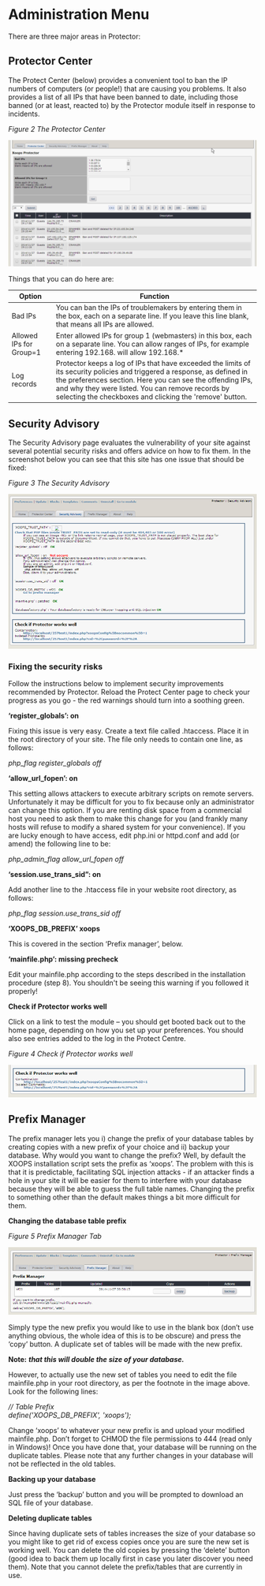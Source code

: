 # Administration Menu

There are three major areas in Protector:

## **Protector Center**

The Protect Center \(below\) provides a convenient tool to ban the IP numbers of computers \(or people!\) that are causing you problems. It also provides a list of all IPs that have been banned to date, including those banned \(or at least, reacted to\) by the Protector module itself in response to incidents.

  
_Figure 2 The Protector Center_

![image002.png](.gitbook/assets/image002.png)

Things that you can do here are:

| Option | Function |
| --- | --- |
| Bad IPs | You can ban the IPs of troublemakers by entering them in the box, each on a separate line. If you leave this line blank, that means all IPs are allowed. |
| Allowed IPs for Group=1 | Enter allowed IPs for group 1 \(webmasters\) in this box, each on a separate line. You can allow ranges of IPs, for example entering 192.168. will allow 192.168.\* |
| Log records | Protector keeps a log of IPs that have exceeded the limits of its security policies and triggered a response, as defined in the preferences section. Here you can see the offending IPs, and why they were listed. You can remove records by selecting the checkboxes and clicking the 'remove' button. |

## **Security Advisory**

The Security Advisory page evaluates the vulnerability of your site against several potential security risks and offers advice on how to fix them. In the screenshot below you can see that this site has one issue that should be fixed:

  
_Figure 3 The Security Advisory_

![image003.png](.gitbook/assets/image003.png)

### **Fixing the security risks**

Follow the instructions below to implement security improvements recommended by Protector. Reload the Protect Center page to check your progress as you go - the red warnings should turn into a soothing green.

 **‘register\_globals’: on**

Fixing this issue is very easy. Create a text file called .htaccess. Place it in the root directory of your site. The file only needs to contain one line, as follows:

_php\_flag register\_globals off_

 **‘allow\_url\_fopen’: on**

This setting allows attackers to execute arbitrary scripts on remote servers. Unfortunately it may be difficult for you to fix because only an administrator can change this option. If you are renting disk space from a commercial host you need to ask them to make this change for you \(and frankly many hosts will refuse to modify a shared system for your convenience\). If you are lucky enough to have access, edit php.ini or httpd.conf and add \(or amend\) the following line to be:

_php\_admin\_flag allow\_url\_fopen off_

**‘session.use\_trans\_sid”: on**

Add another line to the .htaccess file in your website root directory, as follows:

_php\_flag session.use\_trans\_sid off_

**‘XOOPS\_DB\_PREFIX’ xoops**

This is covered in the section ‘Prefix manager’, below.

**‘mainfile.php’: missing precheck**

Edit your mainfile.php according to the steps described in the installation procedure \(step 8\). You shouldn't be seeing this warning if you followed it properly!

**Check if Protector works well**

Click on a link to test the module – you should get booted back out to the home page, depending on how you set up your preferences. You should also see entries added to the log in the Protect Centre.

  
_Figure 4 Check if Protector works well_

![image004.png](.gitbook/assets/image004.png)

## **Prefix Manager**

The prefix manager lets you i\) change the prefix of your database tables by creating copies with a new prefix of your choice and ii\) backup your database. Why would you want to change the prefix? Well, by default the XOOPS installation script sets the prefix as ‘xoops’. The problem with this is that it is predictable, facilitating SQL injection attacks - if an attacker finds a hole in your site it will be easier for them to interfere with your database because they will be able to guess the full table names. Changing the prefix to something other than the default makes things a bit more difficult for them.

**Changing the database table prefix**

  
_Figure 5 Prefix Manager Tab_

![image005.png](.gitbook/assets/image005.png)

Simply type the new prefix you would like to use in the blank box \(don’t use anything obvious, the whole idea of this is to be obscure\) and press the ‘copy’ button. A duplicate set of tables will be made with the new prefix.

**Note:** _**that this will double the size of your database.**_

However, to actually use the new set of tables you need to edit the file mainfile.php in your root directory, as per the footnote in the image above. Look for the following lines:

_// Table Prefix_  
 _define\('XOOPS\_DB\_PREFIX', 'xoops'\);_

Change ‘xoops’ to whatever your new prefix is and upload your modified mainfile.php. Don’t forget to CHMOD the file permissions to 444 \(read only in Windows\)! Once you have done that, your database will be running on the duplicate tables. Please note that any further changes in your database will not be reflected in the old tables.

**Backing up your database**

Just press the ‘backup’ button and you will be prompted to download an SQL file of your database.

**Deleting duplicate tables**

Since having duplicate sets of tables increases the size of your database so you might like to get rid of excess copies once you are sure the new set is working well. You can delete the old copies by pressing the ‘delete’ button \(good idea to back them up locally first in case you later discover you need them\). Note that you cannot delete the prefix/tables that are currently in use.


